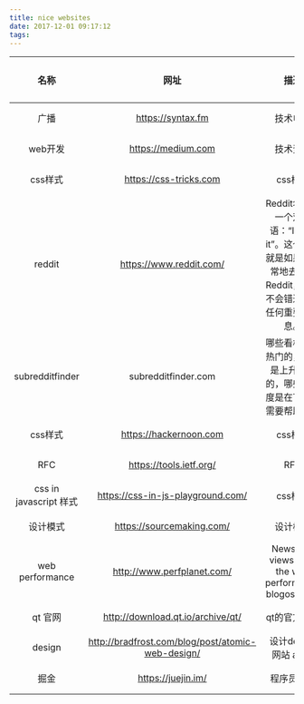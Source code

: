 ```yaml
---
title: nice websites
date: 2017-12-01 09:17:12
tags:
---
```


|名称|网址|描述|超链接|
|:-:|:-:|:-:|:-:|
| 广播 | https://syntax.fm | 技术电台 | [链接](https://syntax.fm) |
| web开发 | https://medium.com | 技术资讯 | [链接](https://medium.com) |
| css样式 | https://css-tricks.com | css样式 | [链接](https://css-tricks.com) |
|reddit  | https://www.reddit.com/| Reddit名字是一个双关语：“I read it”。这个理念就是如果你经常地去浏览Reddit，你将不会错过网站任何重要的信息。 | [链接](https://www.reddit.com/) |
|subredditfinder |subredditfinder.com | 哪些看板是最热门的，哪些是上升最快的，哪些欢迎度是在下降和需要帮助的。| [链接](subredditfinder.com) |
| css样式 | https://hackernoon.com | css样式 | [链接](https://hackernoon.com) |
| RFC | https://tools.ietf.org/ | RFC | [链接](https://tools.ietf.org/) |
| css in javascript 样式 |https://css-in-js-playground.com/| css样式 | [链接](https://css-in-js-playground.com/) |
| 设计模式 |https://sourcemaking.com/| 设计模式 | [链接](https://sourcemaking.com) |
|web performance|http://www.perfplanet.com/| News and views from the web performance blogosphere | [链接](http://www.perfplanet.com/) |
|qt 官网 |http://download.qt.io/archive/qt/| qt的官方网站 | [链接](http://download.qt.io/archive/qt/) |
|design |http://bradfrost.com/blog/post/atomic-web-design/| 设计design网站 atom | [链接](http://bradfrost.com/blog/post/atomic-web-design/) |
|掘金 |https://juejin.im/|程序员社区 | [链接](https://juejin.im/) |





